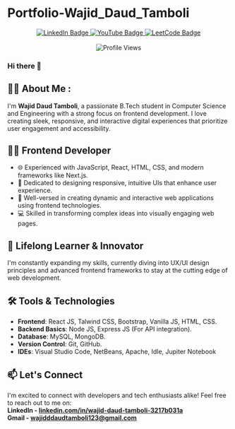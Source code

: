 # Portfolio-Wajid_Daud_Tamboli

<div id="header" align="center">
  <div id="badges">
    <a href="https://www.linkedin.com/in/wajid-daud-tamboli-3217b031a" target="_blank">
      <img src="https://img.shields.io/badge/LinkedIn-blue?style=for-the-badge&logo=linkedin&logoColor=white" alt="LinkedIn Badge"/>
    </a>
    <a href="www.youtube.com/@wajiddaudtamboli123">
      <img src="https://img.shields.io/badge/YouTube-red?style=for-the-badge&logo=youtube&logoColor=white" alt="YouTube Badge"/>
    </a>
    <a href="https://leetcode.com/Wajiddaudtamboli">
      <img src="https://img.shields.io/badge/LeetCode-yellow?style=for-the-badge&logo=leetcode&logoColor=white" alt="LeetCode Badge"/>
    </a>
  </div>
  <br>
  <img src="https://komarev.com/ghpvc/?username=wajiddaudtamboli&style=flat-round&color=red" alt="Profile Views"/>
</div>

### Hi there 👋

## 👨‍💻 About Me :

I'm **Wajid Daud Tamboli**, a passionate B.Tech student in Computer Science and Engineering with a strong focus on frontend development. I love creating sleek, responsive, and interactive digital experiences that prioritize user engagement and accessibility.

## 👨‍💻 Frontend Developer

- 🌐 Experienced with JavaScript, React, HTML, CSS, and modern frameworks like Next.js.
- 🎨 Dedicated to designing responsive, intuitive UIs that enhance user experience.
- 🧩 Well-versed in creating dynamic and interactive web applications using frontend technologies.
- 💻 Skilled in transforming complex ideas into visually engaging web pages.

## 🚀 Lifelong Learner & Innovator

I'm constantly expanding my skills, currently diving into UX/UI design principles and advanced frontend frameworks to stay at the cutting edge of web development.

## 🛠️ Tools & Technologies

- **Frontend**: React JS, Talwind CSS, Bootstrap, Vanilla JS, HTML, CSS.
- **Backend Basics**: Node JS, Express JS (For API integration).
- **Database**: MySQL, MongoDB.
- **Version Control**: Git, GitHub.
- **IDEs**: Visual Studio Code, NetBeans, Apache, Idle, Jupiter Notebook

## 📫 Let's Connect

I'm excited to connect with developers and tech enthusiasts alike! Feel free to reach out to me on: <br>
**LinkedIn - [linkedin.com/in/wajid-daud-tamboli-3217b031a](https://www.linkedin.com/in/wajid-daud-tamboli-3217b031a/)** <br>
**Gmail - [wajidddaudtamboli123@gmail.com](mailto:wajidddaudtamboli123@gmail.com?subject=Hello&body=Glad%20to%20connect%20with%20you!)**
